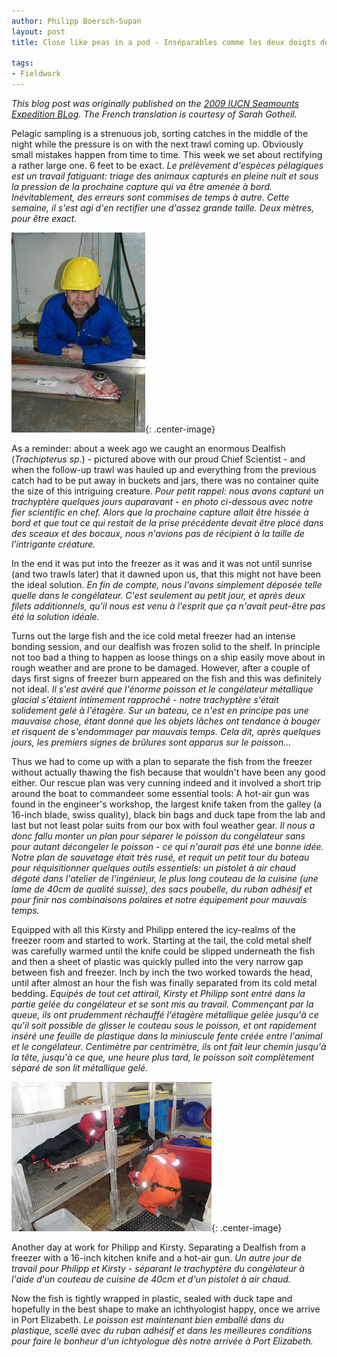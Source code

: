 ```yaml
---
author: Philipp Boersch-Supan
layout: post
title: Close like peas in a pod - Inséparables comme les deux doigts de la main

tags:
- Fieldwork
---
```

*This blog post was originally published on the [2009 IUCN Seamounts Expedition BLog](http://seamounts2009.blogspot.com/). The French translation is courtesy of Sarah Gotheil.* 

Pelagic sampling is a strenuous job, sorting catches in the middle of the night while the pressure is on with the next trawl coming up. Obviously small mistakes happen from time to time. This week we set about rectifying a rather large one. 6 feet to be exact. 
*Le prélèvement d'espèces pélagiques est un travail fatiguant: triage des animaux capturés en pleine nuit et sous la pression de la prochaine capture qui va être amenée à bord. Inévitablement, des erreurs sont commises de temps à autre. Cette semaine, il s'est agi d'en rectifier une d'assez grande taille. Deux mètres, pour être exact.*

![Dealfish](/public/images/alex_dealfish_s.jpg){: .center-image}

As a reminder: about a week ago we caught an enormous Dealfish (*Trachipterus sp.*) - pictured above with our proud Chief Scientist - and when the follow-up trawl was hauled up and everything from the previous catch had to be put away in buckets and jars, there was no container quite the size of this intriguing creature. 
*Pour petit rappel: nous avons capturé un trachyptère quelques jours auparavant - en photo ci-dessous avec notre fier scientific en chef. Alors que la prochaine capture allait être hissée à bord et que tout ce qui restait de la prise précédente devait être placé dans des sceaux et des bocaux, nous n'avions pas de récipient à la taille de l'intrigante créature.* 

In the end it was put into the freezer as it was and it was not until sunrise (and two trawls later) that it dawned upon us, that this might not have been the ideal solution. 
*En fin de compte, nous l'avons simplement déposée telle quelle dans le congélateur. C'est seulement au petit jour, et après deux filets additionnels, qu'il nous est venu à l'esprit que ça n'avait peut-être pas été la solution idéale.* 

Turns out the large fish and the ice cold metal freezer had an intense bonding session, and our dealfish was frozen solid to the shelf. In principle not too bad a thing to happen as loose things on a ship easily move about in rough weather and are prone to be damaged. However, after a couple of days first signs of freezer burn appeared on the fish and this was definitely not ideal. 
*Il s'est avéré que l'énorme poisson et le congélateur métallique glacial s'étaient intimement rapproché - notre trachyptère s'était solidement gelé à l'étagère. Sur un bateau, ce n'est en principe pas une mauvaise chose, étant donné que les objets lâches ont tendance à bouger et risquent de s'endommager par mauvais temps. Cela dit, après quelques jours, les premiers signes de brûlures sont apparus sur le poisson...*

Thus we had to come up with a plan to separate the fish from the freezer without actually thawing the fish because that wouldn't have been any good either. Our rescue plan was very cunning indeed and it involved a short trip around the boat to commandeer some essential tools: A hot-air gun was found in the engineer's workshop, the largest knife taken from the galley (a 16-inch blade, swiss quality), black bin bags and duck tape from the lab and last but not least polar suits from our box with foul weather gear. 
*Il nous a donc fallu monter un plan pour séparer le poisson du congélateur sans pour autant décongeler le poisson - ce qui n'aurait pas été une bonne idée. Notre plan de sauvetage était très rusé, et requit un petit tour du bateau pour réquisitionner quelques outils essentiels: un pistolet à air chaud dégoté dans l'atelier de l'ingénieur, le plus long couteau de la cuisine (une lame de 40cm de qualité suisse), des sacs poubelle, du ruban adhésif et pour finir nos combinaisons polaires et notre équipement pour mauvais temps.*    

Equipped with all this Kirsty and Philipp entered the icy-realms of the freezer room and started to work. Starting at the tail, the cold metal shelf was carefully warmed until the knife could be slipped underneath the fish and then a sheet of plastic was quickly pulled into the very narrow gap between fish and freezer. Inch by inch the two worked towards the head, until after almost an hour the fish was finally separated from its cold metal bedding. 
*Equipés de tout cet attirail, Kirsty et Philipp sont entré dans la partie gelée du congélateur et se sont mis au travail. Commençant par la queue, ils ont prudemment réchauffé l'étagère métallique gelée jusqu'à ce qu'il soit possible de glisser le couteau sous le poisson, et ont rapidement inséré une feuille de plastique dans la miniuscule fente créée entre l'animal et le congélateur. Centimètre par centrimètre, ils ont fait leur chemin jusqu'à la tête, jusqu'à ce que, une heure plus tard, le poisson soit complètement séparé de son lit métallique gelé.*

![Dealfish recovery](/public/images/philipp_and_kirsty.jpg){: .center-image}

Another day at work for Philipp and Kirsty. Separating a Dealfish from a freezer with a 16-inch kitchen knife and a hot-air gun.
*Un autre jour de travail pour Philipp et Kirsty - séparant le trachyptère du congélateur à l'aide d'un couteau de cuisine de 40cm et d'un pistolet à air chaud.*

Now the fish is tightly wrapped in plastic, sealed with duck tape and hopefully in the best shape to make an ichthyologist happy, once we arrive in Port Elizabeth. 
*Le poisson est maintenant bien emballé dans du plastique, scellé avec du ruban adhésif et dans les meilleures conditions pour faire le bonheur d'un ichtyologue dès notre arrivée à Port Elizabeth.*
